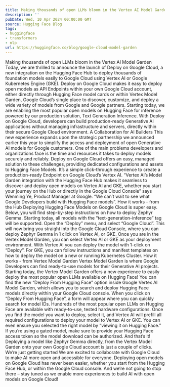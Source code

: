 ```yaml
---
title: Making thousands of open LLMs bloom in the Vertex AI Model Garden
description: ''
pubDate: Wed, 10 Apr 2024 00:00:00 GMT
source: Hugging Face Blog
tags:
- huggingface
- transformers
- nlp
url: https://huggingface.co/blog/google-cloud-model-garden
---
```


Making thousands of open LLMs bloom in the Vertex AI Model Garden
Today, we are thrilled to announce the launch of Deploy on Google Cloud, a new integration on the Hugging Face Hub to deploy thousands of foundation models easily to Google Cloud using Vertex AI or Google Kubernetes Engine (GKE). Deploy on Google Cloud makes it easy to deploy open models as API Endpoints within your own Google Cloud account, either directly through Hugging Face model cards or within Vertex Model Garden, Google Cloud’s single place to discover, customize, and deploy a wide variety of models from Google and Google partners. Starting today, we are enabling the most popular open models on Hugging Face for inference powered by our production solution, Text Generation Inference.
With Deploy on Google Cloud, developers can build production-ready Generative AI applications without managing infrastructure and servers, directly within their secure Google Cloud environment.
A Collaboration for AI Builders
This new experience expands upon the strategic partnership we announced earlier this year to simplify the access and deployment of open Generative AI models for Google customers. One of the main problems developers and organizations face is the time and resources it takes to deploy models securely and reliably. Deploy on Google Cloud offers an easy, managed solution to these challenges, providing dedicated configurations and assets to Hugging Face Models. It’s a simple click-through experience to create a production-ready Endpoint on Google Cloud’s Vertex AI.
“Vertex AI’s Model Garden integration with the Hugging Face Hub makes it seamless to discover and deploy open models on Vertex AI and GKE, whether you start your journey on the Hub or directly in the Google Cloud Console” says Wenming Ye, Product Manager at Google. “We can’t wait to see what Google Developers build with Hugging Face models”.
How it works - from the Hub
Deploying Hugging Face Models on Google Cloud is super easy. Below, you will find step-by-step instructions on how to deploy Zephyr Gemma. Starting today, all models with the “text-generation-inference” tag will be supported.
Open the “Deploy” menu, and select “Google Cloud”. This will now bring you straight into the Google Cloud Console, where you can deploy Zephyr Gemma in 1 click on Vertex AI, or GKE.
Once you are in the Vertex Model Garden, you can select Vertex AI or GKE as your deployment environment. With Vertex AI you can deploy the model with 1-click on “Deploy”. For GKE, you can follow instructions and manifest templates on how to deploy the model on a new or running Kubernetes Cluster.
How it works - from Vertex Model Garden
Vertex Model Garden is where Google Developers can find ready-to-use models for their Generative AI projects. Starting today, the Vertex Model Garden offers a new experience to easily deploy the most popular open LLMs available on Hugging Face!
You can find the new “Deploy From Hugging Face” option inside Google Vertex AI Model Garden, which allows you to search and deploy Hugging Face models directly within your Google Cloud console.
When you click on “Deploy From Hugging Face”, a form will appear where you can quickly search for model IDs. Hundreds of the most popular open LLMs on Hugging Face are available with ready-to-use, tested hardware configurations.
Once you find the model you want to deploy, select it, and Vertex AI will prefill all required configurations to deploy your model to Vertex AI or GKE. You can even ensure you selected the right model by “viewing it on Hugging Face.” If you’re using a gated model, make sure to provide your Hugging Face access token so the model download can be authorized.
And that’s it! Deploying a model like Zephyr Gemma directly, from the Vertex Model Garden onto your own Google Cloud account is just a couple of clicks.
We’re just getting started
We are excited to collaborate with Google Cloud to make AI more open and accessible for everyone. Deploying open models on Google Cloud has never been easier, whether you start from the Hugging Face Hub, or within the Google Cloud console. And we’re not going to stop there – stay tuned as we enable more experiences to build AI with open models on Google Cloud!